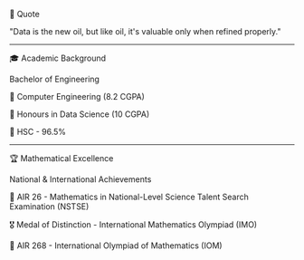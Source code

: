 💭 Quote

"Data is the new oil, but like oil, it's valuable only when refined properly."


------------------------------------------------------------------------------


🎓 Academic Background

Bachelor of Engineering

🎯 Computer Engineering (8.2 CGPA)

🏅 Honours in Data Science (10 CGPA)

🥈 HSC - 96.5% 

-----------------------------------------------------------------------------------


🏆 Mathematical Excellence

National & International Achievements

🥇 AIR 26 - Mathematics in National-Level Science Talent Search Examination (NSTSE)

🎖️ Medal of Distinction - International Mathematics Olympiad (IMO)

🥈 AIR 268 - International Olympiad of Mathematics (IOM)

